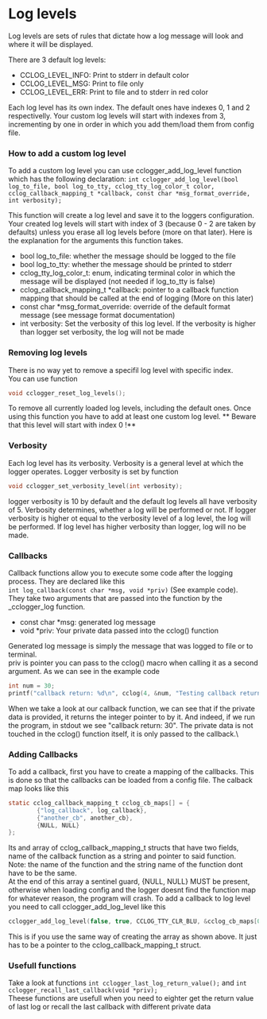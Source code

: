 # Log levels

Log levels are sets of rules that dictate how a log message will look and where it will be displayed.

There are 3 default log levels:
* CCLOG_LEVEL_INFO: Print to stderr in default color
* CCLOG_LEVEL_MSG: Print to file only
* CCLOG_LEVEL_ERR: Print to file and to stderr in red color

Each log level has its own index. The default ones have indexes 0, 1 and 2 respectivelly. Your custom log levels will start with indexes from 3, incrementing by one in order in which you add them/load them from config file.

### How to add a custom log level
To add a custom log level you can use cclogger_add_log_level function which has the following declaration:
`int cclogger_add_log_level(bool log_to_file, bool log_to_tty, cclog_tty_log_color_t color, cclog_callback_mapping_t *callback, const char *msg_format_override, int verbosity);`

This function will create a log level and save it to the loggers configuration. Your created log levels will start with index of 3 (because 0 - 2 are taken by defaults) unless you erase all log levels before (more on that later). Here is the explanation for the arguments this function takes.
* bool log_to_file: whether the message should be logged to the file
* bool log_to_tty: whether the message should be printed to stderr
* cclog_tty_log_color_t: enum, indicating terminal color in which the message will be displayed (not needed if log_to_tty is false)
* cclog_callback_mapping_t \*callback: pointer to a callback function mapping that should be called at the end of logging (More on this later)
* const char \*msg_format_override: override of the default format message (see message format documentation)
* int verbosity: Set the verbosity of this log level. If the verbosity is higher than logger set verbosity, the log will not be made 

### Removing log levels
There is no way yet to remove a specifil log level with specific index.\
You can use function 
```c
void cclogger_reset_log_levels();
```
To remove all currently loaded log levels, including the default ones. Once using this function you have to add at least one custom log level. 
** Beware that this level will start with index 0 !**

### Verbosity 
Each log level has its verbosity. Verbosity is a general level at which the logger operates. Logger verbosity is set by function
```c 
void cclogger_set_verbosity_level(int verbosity);
```
logger verbosity is 10 by default and the default log levels all have verbosity of 5. Verbosity determines, whether a log will be performed 
or not. If logger verbosity is higher ot equal to the verbosity level of a log level, the log will be performed. If log level has higher verbosity than logger, log will no be made.

### Callbacks
Callback functions allow you to execute some code after the logging process. They are declared like this\
`int log_callback(const char *msg, void *priv)` (See example code).\
They take two arguments that are passed into the function by the \_cclogger\_log function.
* const char \*msg: generated log message
* void \*priv: Your private data passed into the cclog() function

Generated log message is simply the message that was logged to file or to terminal.\
priv is pointer you can pass to the cclog() macro when calling it as a second argument. As we can see in the example code
```c
int num = 30;
printf("callback return: %d\n", cclog(4, &num, "Testing callback return value, should be %d", num));
```
When we take a look at our callback function, we can see that if the private data is provided, it returns the integer pointer to by it. 
And indeed, if we run the program, in stdout we see "callback return: 30". The private data is not touched in the cclog() function itself, it is only passed to the callback.\

### Adding Callbacks
To add a callback, first you have to create a mapping of the callbacks. This is done so that the callbacks can be loaded from a config file. 
The calback map looks like this
```c
static cclog_callback_mapping_t cclog_cb_maps[] = {
        {"log_callback", log_callback},
        {"another_cb", another_cb},
        {NULL, NULL}
};
```
Its and array of cclog_callback_mapping_t structs that have two fields, name of the callback function as a string and pointer to said function.\
Note: the name of the function and the string name of the function dont have to be the same.\
At the end of this array a sentinel guard, {NULL, NULL} MUST be present, otherwise when loading config and the logger doesnt find the function map 
for whatever reason, the program will crash. To add a callback to log level you need to call cclogger_add_log_level like this 
```c
cclogger_add_log_level(false, true, CCLOG_TTY_CLR_BLU, &cclog_cb_maps[0], NULL);
```
This is if you use the same way of creating the array as shown above. It just has to be a pointer to the cclog_callback_mapping_t struct.

### Usefull functions
Take a look at functions `int cclogger_last_log_return_value();` and `int cclogger_recall_last_callback(void *priv);`\
Theese functions are usefull when you need to eighter get the return value of last log or recall the last callback with different private data

